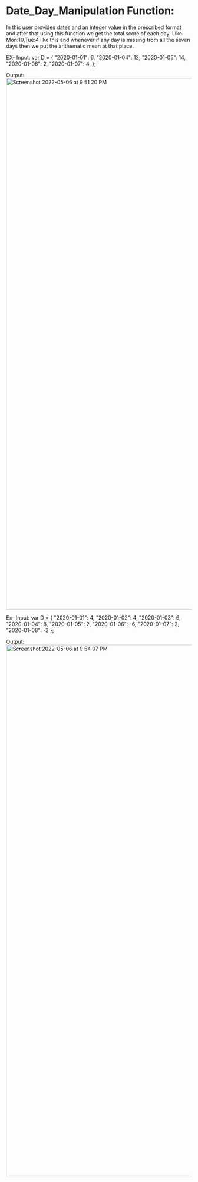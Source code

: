 # Date_Day_Manipulation Function:
In this user provides dates and an integer value in the prescribed format and after that using this function we get the total score of each day.
Like Mon:10,Tue:4 like this and whenever if any day is missing from all the seven days then we put the arithematic mean at that place.

EX-
Input: var D = {
    "2020-01-01": 6,
    "2020-01-04": 12,
    "2020-01-05": 14,
    "2020-01-06": 2,
    "2020-01-07": 4,
  };
  
  Output:
  <img width="1440" alt="Screenshot 2022-05-06 at 9 51 20 PM" src="https://user-images.githubusercontent.com/72152598/167172921-b5a63046-fd06-4fdc-903f-e0b591ed5832.png">

Ex-
Input: var D = {
    "2020-01-01": 4,
    "2020-01-02": 4,
    "2020-01-03": 6,
    "2020-01-04": 8,
    "2020-01-05": 2,
    "2020-01-06": -6,
    "2020-01-07": 2,
    "2020-01-08": -2
  };
  
  
  Output:
  <img width="1440" alt="Screenshot 2022-05-06 at 9 54 07 PM" src="https://user-images.githubusercontent.com/72152598/167173379-f7bff4c9-2d9d-4f9e-b944-7d43630a0e6b.png">


